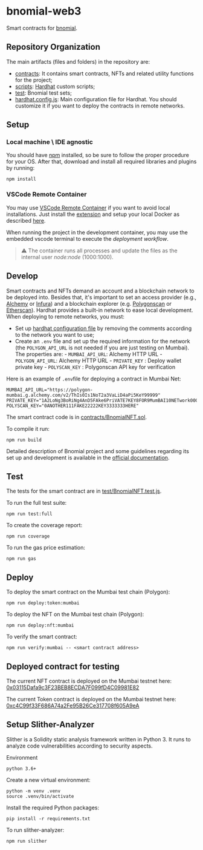 # bnomial-web3

Smart contracts for [bnomial](https://github.com/underfitted/bnomial).

## Repository Organization

The main artifacts (files and folders) in the repository are:

-   [contracts](contracts/): It contains smart contracts, NFTs and related utility functions for the project;
-   [scripts](scripts/): [Hardhat](https://hardhat.org/) custom scripts;
-   [test](test/): Bnomial test sets;
-   [hardhat.config.js](hardhat.config.js): Main configuration file for Hardhat. You should customize it if you want to deploy
    the contracts in remote networks.

## Setup

### Local machine \ IDE agnostic

You should have [npm](https://www.npmjs.com/) installed, so be sure to follow the proper procedure for your OS. After that, download and install all required libraries and plugins by running:

```
npm install
```

### VSCode Remote Container

You may use [VSCode Remote Container](https://code.visualstudio.com/docs/remote/containers) if you want to avoid local
installations. Just install the [extension](https://marketplace.visualstudio.com/items?itemName=ms-vscode-remote.vscode-remote-extensionpack) and setup your local Docker as described
[here](https://code.visualstudio.com/docs/remote/containers#_getting-started).

When running the project in the development container, you may use the embedded vscode terminal to execute the
_deployment workflow_.

> :warning: The container runs all processes and update the files as the internal user _node:node_ (1000:1000).

## Develop

Smart contracts and NFTs demand an account and a blockchain network to be deployed into. Besides that, it's important to set an
access provider (e.g., [Alchemy](https://www.alchemy.com/) or [Infura](https://infura.io/)) and a blockchain explorer
(e.g. [Polygonscan](https://polygonscan.com/) or [Etherscan](https://etherscan.io/)). Hardhat provides a built-in network to
ease local development. When deploying to remote networks, you must:

-   Set up [hardhat configuration file](hardhat.config.js) by removing the comments according to the network you want to use;
-   Create an `.env` file and set up the required information for the network (the `POLYGON_API_URL` is not needed if you are
    just testing on Mumbai). The properties are: - `MUMBAI_API_URL`: Alchemy HTTP URL - `POLYGON_API_URL`: Alchemy HTTP URL - `PRIVATE_KEY` : Deploy wallet private key - `POLYSCAN_KEY` : Polygonscan API key for verification

Here is an example of `.env`file for deploying a contract in Mumbai Net:

```
MUMBAI_API_URL="https://polygon-mumbai.g.alchemy.com/v2/ThIs0Is1NoT2a3VaLiD4aPi5KeY99999"
PRIVATE_KEY="1A2LoNg3BoRiNg4AnD5FAke6PriVATE7KEY8FOR9MumBAI10NETwork000999111"
POLYSCAN_KEY="0ANOTHER111FAKE22222KEY3333333HERE"
```

The smart contract code is in [contracts/BnomialNFT.sol](/contracts/BnomialNFT.sol).

To compile it run:

```
npm run build
```

Detailed description of Bnomial project and some guidelines regarding its set up and development is available in the [official documentation](https://docs.underfitted.io/incubator/bnomial/web3/environment-setup).

## Test

The tests for the smart contract are in [test/BnomialNFT.test.js](/test/BnomialNFT.test.js).

To run the full test suite:

```
npm run test:full
```

To create the coverage report:

```
npm run coverage
```

To run the gas price estimation:

```
npm run gas
```

## Deploy

To deploy the smart contract on the Mumbai test chain (Polygon):

```
npm run deploy:token:mumbai
```

To deploy the NFT on the Mumbai test chain (Polygon):

```
npm run deploy:nft:mumbai
```

To verify the smart contract:

```
npm run verify:mumbai -- <smart contract address>
```

## Deployed contract for testing

The current NFT contract is deployed on the Mumbai testnet here: [0x03115Dafa9c3F23BEB8ECDA7F099fD4C09981E82](https://mumbai.polygonscan.com/address/0x03115Dafa9c3F23BEB8ECDA7F099fD4C09981E82)

The current Token contract is deployed on the Mumbai testnet here: [0xc4C99f33F686A74a2Fe95B26Ce317708f605A9eA](https://mumbai.polygonscan.com/address/0xc4C99f33F686A74a2Fe95B26Ce317708f605A9eA)

## Setup Slither-Analyzer

Slither is a Solidity static analysis framework written in Python 3. It runs to analyze code vulnerabilities according to security aspects.

Environment

```
python 3.6+
```

Create a new virtual environment:

```
python -m venv .venv
source .venv/bin/activate
```

Install the required Python packages:

```
pip install -r requirements.txt
```

To run slither-analyzer:

```
npm run slither
```
